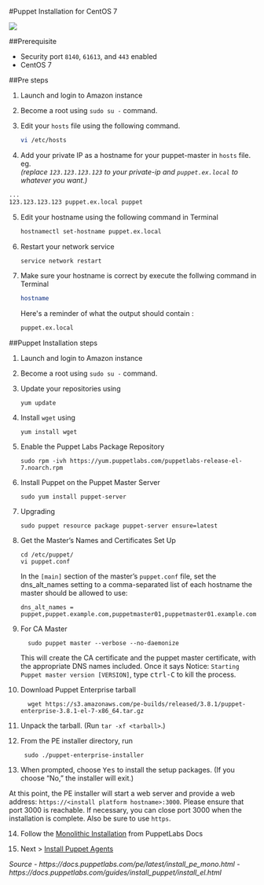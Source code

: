 #Puppet Installation for CentOS 7

![](https://puppetlabs.com/sites/all/themes/puppetlabs/images/logo.svg)  

##Prerequisite
  * Security port <code>8140</code>, <code>61613</code>, and <code>443</code> enabled
  * CentOS 7


##Pre steps
1.  Launch and login to Amazon instance  
2.  Become a root using <code>sudo su -</code> command.  
3.  Edit your <code>hosts</code> file using the following command.  

      ```sh
      vi /etc/hosts
      ```

4.  Add your private IP as a hostname for your puppet-master in <code>hosts</code> file.  eg.  
  <em>(replace `123.123.123.123` to your private-ip and <code>puppet.ex.local</code> to whatever you want.)</em>

  ```sh
  ...
  123.123.123.123 puppet.ex.local puppet
  ```

5.  Edit your hostname using the following command in Terminal
    ```sh
    hostnamectl set-hostname puppet.ex.local
    ```

6.  Restart your network service

    ```sh
    service network restart
    ```

7.  Make sure your hostname is correct by execute the follwing command in Terminal

    ```sh
    hostname
    ```

    Here's a reminder of what the output should contain :
    ```sh
    puppet.ex.local
    ```

##Puppet Installation steps
1.  Launch and login to Amazon instance  

2.  Become a root using <code>sudo su -</code> command.

3.  Update your repositories using  

        yum update

4.  Install <code>wget</code> using  

        yum install wget

5.  Enable the Puppet Labs Package Repository  

        sudo rpm -ivh https://yum.puppetlabs.com/puppetlabs-release-el-7.noarch.rpm

6.  Install Puppet on the Puppet Master Server  

        sudo yum install puppet-server

7.  Upgrading  

        sudo puppet resource package puppet-server ensure=latest

8.  Get the Master’s Names and Certificates Set Up  

        cd /etc/puppet/
        vi puppet.conf

    In the <code>[main]</code> section of the master’s <code>puppet.conf</code> file, set the dns_alt_names setting to a comma-separated list of each hostname the master should be allowed to use:  

        dns_alt_names = puppet,puppet.example.com,puppetmaster01,puppetmaster01.example.com

9.  For CA Master  

          sudo puppet master --verbose --no-daemonize

    This will create the CA certificate and the puppet master certificate, with the appropriate DNS names included. Once it says Notice: <code>Starting Puppet master version [VERSION]</code>, type <kbd>ctrl-C</kbd> to kill the process.

10. Download Puppet Enterprise tarball

          wget https://s3.amazonaws.com/pe-builds/released/3.8.1/puppet-enterprise-3.8.1-el-7-x86_64.tar.gz

11.  Unpack the tarball. (Run `tar -xf <tarball>`.)

12.  From the PE installer directory, run

          sudo ./puppet-enterprise-installer

13.  When prompted, choose <kbd>Yes</kbd> to install the setup packages. (If you choose “No,” the installer will exit.)  

  At this point, the PE installer will start a web server and provide a web address: `https://<install platform hostname>:3000`. Please ensure that port 3000 is reachable. If necessary, you can close port 3000 when the installation is complete. Also be sure to use `https`.


14.  Follow the [Monolithic Installation](https://docs.puppetlabs.com/pe/latest/install_pe_mono.html#monolithic-installation-step-2) from PuppetLabs Docs

15.  Next > [Install Puppet Agents](puppet-agent-install.md)




<em>
Source
 - https://docs.puppetlabs.com/pe/latest/install_pe_mono.html
 - https://docs.puppetlabs.com/guides/install_puppet/install_el.html
</em>
